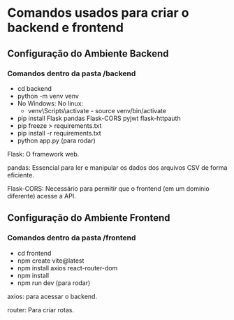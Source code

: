 # Comandos usados para criar o backend e frontend

## Configuração do Ambiente Backend
### Comandos dentro da pasta /backend
- cd backend
- python -m venv venv
- No Windows:                   No linux: 
    - venv\Scripts\activate         - source venv/bin/activate    
- pip install Flask pandas Flask-CORS pyjwt flask-httpauth
- pip freeze > requirements.txt
- pip install -r requirements.txt
- python app.py (para rodar)

Flask: O framework web.

pandas: Essencial para ler e manipular os dados dos arquivos CSV de forma eficiente.

Flask-CORS: Necessário para permitir que o frontend (em um domínio diferente) acesse a API.

## Configuração do Ambiente Frontend
### Comandos dentro da pasta /frontend
- cd frontend
- npm create vite@latest
- npm install axios react-router-dom
- npm install
- npm run dev (para rodar)

axios: para acessar o backend.

router: Para criar rotas.
